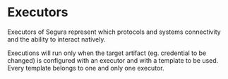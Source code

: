 # Executors

Executors of Segura represent which protocols and systems connectivity and the ability to interact natively.

Executions will run only when the target artifact (eg. credential to be changed) is configured with an executor and with a template to be used. Every template belongs to one and only one executor.